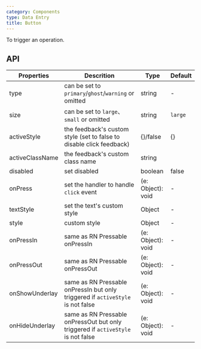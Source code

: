 ```yaml
---
category: Components
type: Data Entry
title: Button
---
```


To trigger an operation.


## API

Properties | Descrition | Type | Default
-----------|------------|------|--------
| type     | can be set to `primary`/`ghost`/`warning` or omitted  |   string   |   -  |
| size     | can be set to `large`、`small` or omitted | string | `large`|
| activeStyle | the feedback's custom style (set to false to disable click feedback) | {}/false | {} |
| activeClassName  | the feedback's custom class name | string |  |
| disabled   | set disabled   | boolean |  false  |
| onPress    | set the handler to handle `click` event | (e: Object): void |  -  |
| textStyle | set the text's custom style |   Object  | - |
| style    | custom style |   Object  | - |
| onPressIn  | same as RN Pressable onPressIn | (e: Object): void |   - |
| onPressOut | same as RN Pressable onPressOut | (e: Object): void |  - |
| onShowUnderlay | same as RN Pressable onPressIn but only triggered if `activeStyle` is not false | (e: Object): void | - |
| onHideUnderlay | same as RN Pressable onPressOut but only triggered if `activeStyle` is not false | (e: Object): void | - |
